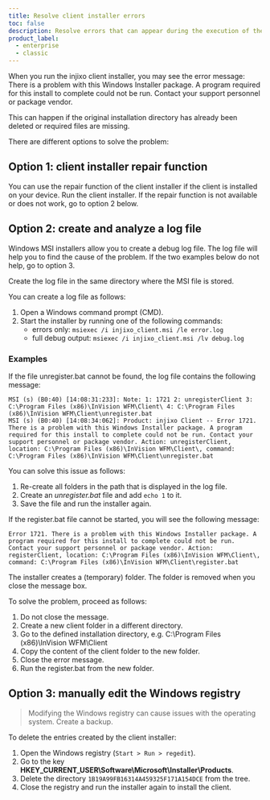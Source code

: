 ```yaml
---
title: Resolve client installer errors
toc: false
description: Resolve errors that can appear during the execution of the injixo MSI client installer.
product_label:
  - enterprise
  - classic
---
```


When you run the injixo client installer, you may see the error message: There is a problem with this Windows Installer package. A program required for this install to complete could not be run. Contact your support personnel or package vendor.

This can happen if the original installation directory has already been deleted or required files are missing.

<!-- very specific on-premise content, a bit dated:
If you run the client installer on a computer where the server has been installed with the original r4.306 installer, the client installer will try to unregister the client twice. In this case, you cannot recreate the _unregister.bat_ file. Go to solution 3. -->

There are different options to solve the problem:

## Option 1: client installer repair function

You can use the repair function of the client installer if the client is installed on your device. Run the client installer. If the repair function is not available or does not work, go to option 2 below.

## Option 2: create and analyze a log file

Windows MSI installers allow you to create a debug log file. The log file will help you to find the cause of the problem. If the two examples below do not help, go to option 3.

Create the log file in the same directory where the MSI file is stored.

You can create a log file as follows:

1. Open a Windows command prompt (CMD).
2. Start the installer by running one of the following commands:
   - errors only: `msiexec /i injixo_client.msi /le error.log`
   - full debug output: `msiexec /i injixo_client.msi /lv debug.log`

### Examples

If the file unregister.bat cannot be found, the log file contains the following message:

```
MSI (s) (B0:40) [14:08:31:233]: Note: 1: 1721 2: unregisterClient 3: C:\Program Files (x86)\InVision WFM\Client\ 4: C:\Program Files (x86)\InVision WFM\Client\unregister.bat
MSI (s) (B0:40) [14:08:34:062]: Product: injixo Client -- Error 1721. There is a problem with this Windows Installer package. A program required for this install to complete could not be run. Contact your support personnel or package vendor. Action: unregisterClient, location: C:\Program Files (x86)\InVision WFM\Client\, command: C:\Program Files (x86)\InVision WFM\Client\unregister.bat
```

You can solve this issue as follows:

1. Re-create all folders in the path that is displayed in the log file.
2. Create an _unregister.bat_ file and add `echo 1` to it.
3. Save the file and run the installer again.

If the register.bat file cannot be started, you will see the following message:

```
Error 1721. There is a problem with this Windows Installer package. A program required for this install to complete could not be run. Contact your support personnel or package vendor. Action: registerClient, location: C:\Program Files (x86)\InVision WFM\Client\, command: C:\Program Files (x86)\InVision WFM\Client\register.bat
```

The installer creates a (temporary) folder. The folder is removed when you close the message box.

To solve the problem, proceed as follows:

1. Do not close the message.
2. Create a new client folder in a different directory.
3. Go to the defined installation directory, e.g. C:\Program Files (x86)\InVision WFM\Client
4. Copy the content of the client folder to the new folder.
5. Close the error message.
6. Run the register.bat from the new folder.

## Option 3: manually edit the Windows registry

> Modifying the Windows registry can cause issues with the operating system. Create a backup.

To delete the entries created by the client installer:

1. Open the Windows registry (`Start > Run > regedit`).
2. Go to the key **HKEY_CURRENT_USER\Software\Microsoft\Installer\Products**.
3. Delete the directory `1B19A99FB16314A459325F171A154DCE` from the tree.
4. Close the registry and run the installer again to install the client.
